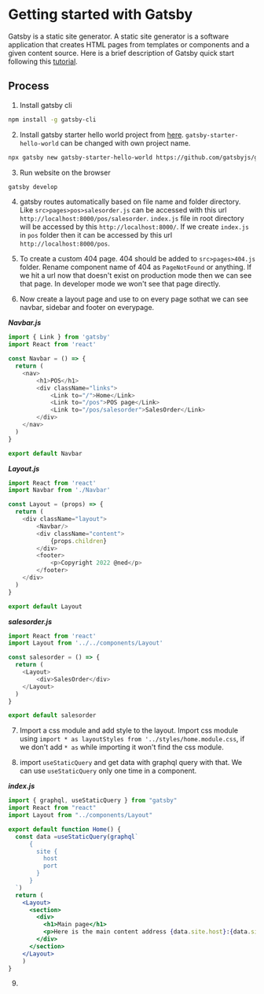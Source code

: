 
# Getting started with Gatsby

Gatsby is a static site generator. A static site generator is a software application that creates HTML pages from templates or components and a given content source. Here is a brief description of Gatsby quick start following this [tutorial](https://youtube.com/playlist?list=PL4cUxeGkcC9hw1g77I35ZivVLe8k2nvjB).


## Process

1. Install gatsby cli

```bash
npm install -g gatsby-cli
```

2. Install gatsby starter hello world project from [here](https://www.gatsbyjs.com/starters/gatsbyjs/gatsby-starter-hello-world/).
`gatsby-starter-hello-world` can be changed with own project name.

```bash
npx gatsby new gatsby-starter-hello-world https://github.com/gatsbyjs/gatsby-starter-hello-world
```
3. Run website on the browser

```bash
gatsby develop
```

4. gatsby routes automatically based on file name and folder directory.
Like `src>pages>pos>salesorder.js` can be accessed with this url `http://localhost:8000/pos/salesorder`.
`index.js` file in root directory will be accessed by this `http://localhost:8000/`. If we
create `index.js` in `pos` folder then it can be accessed by this url `http://localhost:8000/pos`. 

5. To create a custom 404 page. 404 should be added to `src>pages>404.js` folder.
Rename component name of 404 as `PageNotFound` or anything. If we hit a url now
that doesn't exist on production mode then we can see that page.
In developer mode we won't see that page directly.

6. Now create a layout page and use to on every page sothat we can see
navbar, sidebar and footer on everypage.

***Navbar.js***
```js
import { Link } from 'gatsby'
import React from 'react'

const Navbar = () => {
  return (
    <nav>
        <h1>POS</h1>
        <div className="links">
            <Link to="/">Home</Link>
            <Link to="/pos">POS page</Link>
            <Link to="/pos/salesorder">SalesOrder</Link>
        </div>
    </nav>
  )
}

export default Navbar
```

***Layout.js***
```js
import React from 'react'
import Navbar from './Navbar'

const Layout = (props) => {
  return (
    <div className="layout">
        <Navbar/>
        <div className="content">
            {props.children}
        </div>
        <footer>
            <p>Copyright 2022 @ned</p>
        </footer>
    </div>
  )
}

export default Layout
```
***salesorder.js***
```js
import React from 'react'
import Layout from '../../components/Layout'

const salesorder = () => {
  return (
    <Layout>
        <div>SalesOrder</div>
    </Layout>
  )
}

export default salesorder
```

7. Import a css module and add style to the layout. Import css module
using `import * as layoutStyles from '../styles/home.module.css`, if we don't 
add `* as` while importing it won't find the css module.


8. import `useStaticQuery` and get data with graphql query with that. We can use
`useStaticQuery` only one time in a component.

***index.js***
```jsx
import { graphql, useStaticQuery } from "gatsby"
import React from "react"
import Layout from "../components/Layout"

export default function Home() {
  const data =useStaticQuery(graphql`
      {
        site {
          host
          port
        }
      }
  `)
  return (
    <Layout>
      <section>
        <div>
          <h1>Main page</h1>
          <p>Here is the main content address {data.site.host}:{data.site.port}</p>
        </div>
      </section>
    </Layout>
    )
}

```

9.
